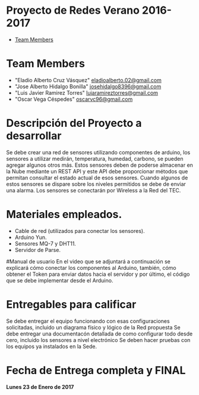 # Proyecto de Redes Verano 2016-2017

* [Team Members](#team-members)

# <a name="team-members"></a>Team Members
* "Eladio Alberto Cruz Vásquez" <eladioalberto.02@gmail.com>
* "Jose Alberto Hidalgo Bonilla" <josehidalgo8396@gmail.com>
* "Luis Javier Ramirez Torres" <lujaramireztorres@gmail.com>
* "Oscar Vega Céspedes" <oscarvc96@gmail.com>


# Descripción del Proyecto a desarrollar
Se debe crear una red de sensores utilizando componentes de arduino, los sensores a utilizar medirán, temperatura, humedad, carbono, se pueden agregar algunos otros más. Estos sensores deben de poderse almacenar en la Nube mediante un REST API y este API debe proporcionar
métodos que permitan consultar el estado actual de esos sensores.
Cuando algunos de estos sensores se dispare sobre los niveles permitidos se debe de enviar una alarma.
Los sensores se conectarán por Wireless a la Red del TEC.

# Materiales empleados.
* Cable de red (utilizados para conectar los sensores).
* Arduino Yun.
* Sensores MQ-7 y DHT11.
* Servidor de Parse.

#Manual de usuario
En el video que se adjuntará a continuación se explicará cómo conectar los componentes al Arduino, también, cómo obtener el Token para enviar datos hacia el servidor y por último, el código que se debe implementar desde el Arduino. 


# Entregables para calificar
Se debe entregar el equipo funcionando con esas configuraciones solicitadas, incluido un diagrama físico y lógico de la Red propuesta
Se debe entregar una documentacón detallada de como configurar todo desde cero, incluido los sensores a nivel electrónico
Se deben hacer pruebas con los equipos ya instalados en la Sede.


# Fecha de Entrega completa y FINAL
<b> Lunes 23 de Enero de 2017 </b>
